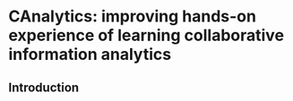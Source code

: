 # CAnalytics: improving hands-on experience of learning collaborative information analytics

## Introduction

